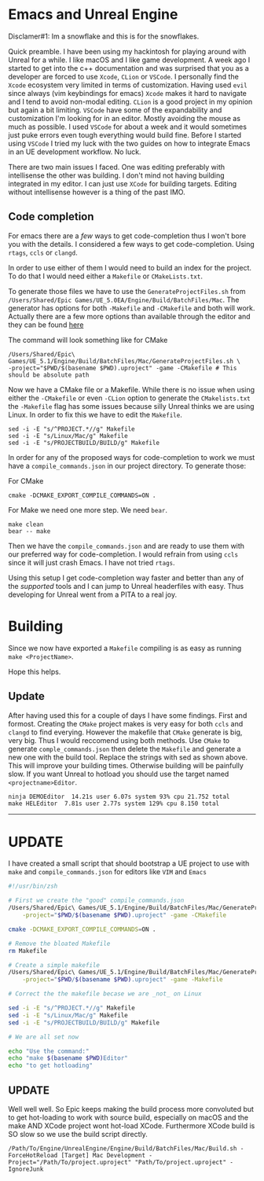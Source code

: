 # Emacs and Unreal Engine
Disclamer#1: Im a snowflake and this is for the snowflakes.

Quick preamble. I have been using my hackintosh for playing around with Unreal
for a while. I like macOS and I like game development.  A week ago I started to
get into the c++ documentation and was surprised that you as a developer are
forced to use `Xcode`, `CLion` or `VSCode`.  I personally find the `Xcode`
ecosystem very limited in terms of customization. Having used `evil` since
always (vim keybindings for emacs) `Xcode` makes it hard to navigate and I tend
to avoid non-modal editing. `CLion` is a good project in my opinion but again a
bit limiting. `VSCode` have some of the expandability and customization I'm
looking for in an editor. Mostly avoiding the mouse as much as possible. I used
`VSCode` for about a week and it would sometimes just puke errors even tough
everything would build fine. Before I started using `VSCode` I tried my luck
with the two guides on how to integrate Emacs in an UE development workflow. No
luck.

There are two main issues I faced. One was editing preferably with intellisense
the other was building. I don't mind not having building integrated in my
editor. I can just use `XCode` for building targets. Editing without
intellisense however is a thing of the past IMO.

## Code completion

For emacs there are a _few_ ways to get code-completion thus I won't bore you
with the details. I considered a few ways to get code-completion. Using `rtags`,
`ccls` or `clangd`.

In order to use either of them I would need to build an index for the project.
To do that I would need either a `Makefile` or `CMakeLists.txt`. 

To generate those files we have to use the `GenerateProjectFiles.sh` from
`/Users/Shared/Epic Games/UE_5.0EA/Engine/Build/BatchFiles/Mac`. The generator
has options for both `-Makefile` and `-CMakefile` and both will work. Actually
there are a few more options than available through the editor and they can be
found
[here](https://github.com/EpicGames/UnrealEngine/blob/99b6e203a15d04fc7bbbf554c421a985c1ccb8f1/Engine/Source/Programs/UnrealBuildTool/UnrealBuildTool.cs#L400-L413)

The command will look something like for CMake

    /Users/Shared/Epic\ Games/UE_5.1/Engine/Build/BatchFiles/Mac/GenerateProjectFiles.sh \
	-project="$PWD/$(basename $PWD).uproject" -game -CMakefile # This should be absolute path


Now we have a CMake file or a Makefile. While there is no issue when using
either the `-CMakefile` or even `-CLion` option to generate the `CMakelists.txt`
the `-Makefile` flag has some issues because silly Unreal thinks we are using
Linux. In order to fix this we have to edit the `Makefile`. 

    sed -i -E "s/^PROJECT.*//g" Makefile
    sed -i -E "s/Linux/Mac/g" Makefile
    sed -i -E "s/PROJECTBUILD/BUILD/g" Makefile

In order for any of the proposed ways for code-completion to work we must have a
`compile_commands.json` in our project directory. To generate those:

For CMake

    cmake -DCMAKE_EXPORT_COMPILE_COMMANDS=ON .

For Make we need one more step. We need `bear`.

    make clean
    bear -- make

Then we have the `compile_commands.json` and are ready to use them with our
preferred way for code-completion. I would refrain from using `ccls` since it
will just crash Emacs. I have not tried `rtags`.

Using this setup I get code-completion way faster and better than any of the
_supported_ tools and I can jump to Unreal headerfiles with easy. Thus
developing for Unreal went from a PITA to a real joy. 

# Building
Since we now have exported a `Makefile` compiling is as easy as running `make
<ProjectName>`.

Hope this helps.


## Update
After having used this for a couple of days I have some findings. First and
formost. Creating the `CMake` project makes is very easy for both `ccls` and
`clangd` to find everying. However the makefile that `CMake` generate is big,
very big. Thus I would reccomend using both methods. Use `CMake` to generate
`comple_commands.json` then delete the `Makefile` and generate a new one with
the build tool. Replace the strings with sed as shown above. This will improve
your building times. Otherwise building will be painfully slow. If you want
Unreal to hotload you should use the target named `<projectname>Editor`. 

    ninja DEMOEditor  14.21s user 6.07s system 93% cpu 21.752 total
    make HELEditor  7.81s user 2.77s system 129% cpu 8.150 total

______________

# UPDATE

I have created a small script that should bootstrap a UE project to use with `make` and `compile_commands.json` for editors like `VIM` and `Emacs`

```sh
#!/usr/bin/zsh

# First we create the "good" compile_commands.json
/Users/Shared/Epic\ Games/UE_5.1/Engine/Build/BatchFiles/Mac/GenerateProjectFiles.sh \
	-project="$PWD/$(basename $PWD).uproject" -game -CMakefile

cmake -DCMAKE_EXPORT_COMPILE_COMMANDS=ON .

# Remove the bloated Makefile
rm Makefile

# Create a simple makefile
/Users/Shared/Epic\ Games/UE_5.1/Engine/Build/BatchFiles/Mac/GenerateProjectFiles.sh \
	-project="$PWD/$(basename $PWD).uproject" -game -Makefile

# Correct the the makefile becase we are _not_ on Linux

sed -i -E "s/^PROJECT.*//g" Makefile
sed -i -E "s/Linux/Mac/g" Makefile
sed -i -E "s/PROJECTBUILD/BUILD/g" Makefile

# We are all set now

echo "Use the command:"
echo "make $(basename $PWD)Editor"
echo "to get hotloading"
```


## UPDATE
Well well well. So Epic keeps making the build process more convoluted but to get hot-loading to work with source build, especially on macOS and the make AND XCode project wont hot-load XCode. Furthermore XCode build is SO slow so we use the build script directly.
```
/Path/To/Engine/UnrealEngine/Engine/Build/BatchFiles/Mac/Build.sh -ForceHotReload [Target] Mac Development -Project="/Path/To/project.uproject" "Path/To/project.uproject" -IgnoreJunk
```
